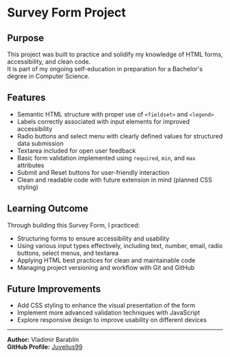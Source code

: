 # Survey Form Project

## Purpose
This project was built to practice and solidify my knowledge of HTML forms, accessibility, and clean code.  
It is part of my ongoing self-education in preparation for a Bachelor's degree in Computer Science.

## Features
- Semantic HTML structure with proper use of `<fieldset>` and `<legend>`
- Labels correctly associated with input elements for improved accessibility
- Radio buttons and select menu with clearly defined values for structured data submission
- Textarea included for open user feedback
- Basic form validation implemented using `required`, `min`, and `max` attributes
- Submit and Reset buttons for user-friendly interaction
- Clean and readable code with future extension in mind (planned CSS styling)

## Learning Outcome
Through building this Survey Form, I practiced:
- Structuring forms to ensure accessibility and usability
- Using various input types effectively, including text, number, email, radio buttons, select menus, and textarea
- Applying HTML best practices for clean and maintainable code
- Managing project versioning and workflow with Git and GitHub

## Future Improvements
- Add CSS styling to enhance the visual presentation of the form
- Implement more advanced validation techniques with JavaScript
- Explore responsive design to improve usability on different devices

---

**Author:** Vladimir Barablin  
**GitHub Profile:** [Juvelius99](https://github.com/Juvelius99)

